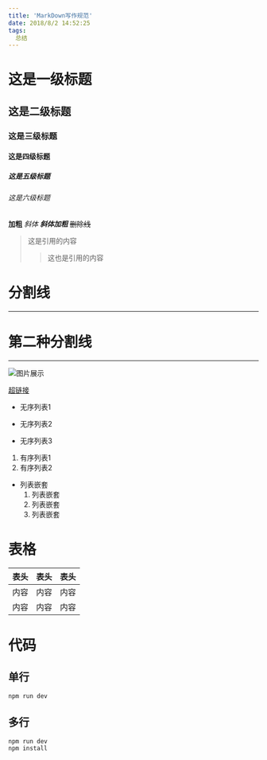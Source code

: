 ```yaml
---
title: 'MarkDown写作规范'
date: 2018/8/2 14:52:25
tags:
  总结
---
```

# 这是一级标题
## 这是二级标题
### 这是三级标题
<!--more-->
#### 这是四级标题
##### 这是五级标题
###### 这是六级标题
**加粗**
*斜体*
***斜体加粗***
~~删除线~~

>这是引用的内容
>>这也是引用的内容

# 分割线
***
# 第二种分割线
---

![图片展示](https://ss0.bdstatic.com/70cFvHSh_Q1YnxGkpoWK1HF6hhy/it/u=702257389,1274025419&fm=27&gp=0.jpg "区块链")

[超链接](http://jianshu.com)

- 无序列表1
+ 无序列表2
* 无序列表3

1. 有序列表1
2. 有序列表2

- 列表嵌套
   1. 列表嵌套
   1. 列表嵌套
   1. 列表嵌套
   
# 表格
表头|表头|表头
---|:--:|---:
内容|内容|内容
内容|内容|内容

# 代码
## 单行
`npm run dev`
## 多行
```
npm run dev
npm install 

```
